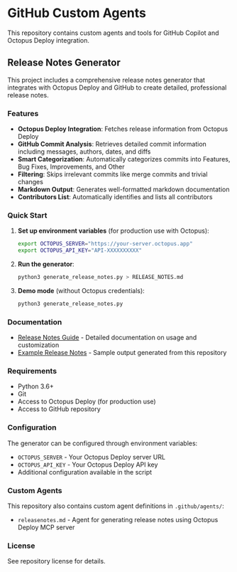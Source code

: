 # GitHub Custom Agents

This repository contains custom agents and tools for GitHub Copilot and Octopus Deploy integration.

## Release Notes Generator

This project includes a comprehensive release notes generator that integrates with Octopus Deploy and GitHub to create detailed, professional release notes.

### Features

- **Octopus Deploy Integration**: Fetches release information from Octopus Deploy
- **GitHub Commit Analysis**: Retrieves detailed commit information including messages, authors, dates, and diffs
- **Smart Categorization**: Automatically categorizes commits into Features, Bug Fixes, Improvements, and Other
- **Filtering**: Skips irrelevant commits like merge commits and trivial changes
- **Markdown Output**: Generates well-formatted markdown documentation
- **Contributors List**: Automatically identifies and lists all contributors

### Quick Start

1. **Set up environment variables** (for production use with Octopus):
   ```bash
   export OCTOPUS_SERVER="https://your-server.octopus.app"
   export OCTOPUS_API_KEY="API-XXXXXXXXXX"
   ```

2. **Run the generator**:
   ```bash
   python3 generate_release_notes.py > RELEASE_NOTES.md
   ```

3. **Demo mode** (without Octopus credentials):
   ```bash
   python3 generate_release_notes.py
   ```

### Documentation

- [Release Notes Guide](RELEASE_NOTES_GUIDE.md) - Detailed documentation on usage and customization
- [Example Release Notes](RELEASE_NOTES.md) - Sample output generated from this repository

### Requirements

- Python 3.6+
- Git
- Access to Octopus Deploy (for production use)
- Access to GitHub repository

### Configuration

The generator can be configured through environment variables:

- `OCTOPUS_SERVER` - Your Octopus Deploy server URL
- `OCTOPUS_API_KEY` - Your Octopus Deploy API key
- Additional configuration available in the script

### Custom Agents

This repository also contains custom agent definitions in `.github/agents/`:

- `releasenotes.md` - Agent for generating release notes using Octopus Deploy MCP server

### License

See repository license for details.
